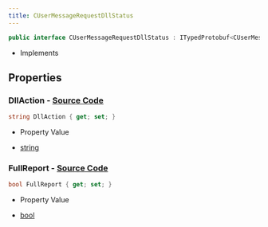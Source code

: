 ```yaml
---
title: CUserMessageRequestDllStatus
---
```


```csharp
public interface CUserMessageRequestDllStatus : ITypedProtobuf<CUserMessageRequestDllStatus>, INativeHandle, INetMessage<CUserMessageRequestDllStatus>, IDisposable
```

- Implements

## Properties

### **DllAction** - [Source Code](https://github.com/swiftly-solution/swiftlys2/blob/main/managed/src/SwiftlyS2.Generated/Protobufs/Interfaces/CUserMessageRequestDllStatus.cs#L18)

```csharp
string DllAction { get; set; }
```

- Property Value

- [string](https://learn.microsoft.com/dotnet/api/system.string)

### **FullReport** - [Source Code](https://github.com/swiftly-solution/swiftlys2/blob/main/managed/src/SwiftlyS2.Generated/Protobufs/Interfaces/CUserMessageRequestDllStatus.cs#L21)

```csharp
bool FullReport { get; set; }
```

- Property Value

- [bool](https://learn.microsoft.com/dotnet/api/system.boolean)

